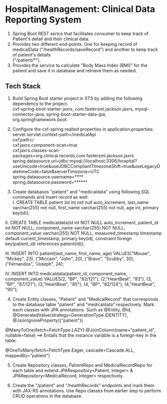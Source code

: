 # HospitalManagement: Clinical Data Reporting System

1. Spring Boot REST serice that facilitates consumer to keep track of Patient's detail and their clinical data.         
2. Provides two different end-points. One for keeping record of medicalData ("/healthRecords/saveRecord") and another to keep track of patient's details        
("/patient/*").     
3. Provides the service to calculate "Body Mass Index (BMI)" for the patient and save it in database and retrieve them as needed.                 


## Tech Stack

1. Build Spring Boot starter project in STS by adding the following dependency to the project.           
cxf-spring-boot-starter-jaxrs, com.fasterxml.jackson.jaxrs, mysql-connector-java, spring-boot-starter-data-jpa, org.springframework.boot.       

2. Configure the cxf-spring realted properties in application.properties:
server.servlet.context-path=/medicalApi                      
cxf.path=/                 
cxf.jaxrs.component-scan=true                
cxf.jaxrs.classes-scan-packages=org.clinical.records,com.fasterxml.jackson.jaxrs                 
spring.datasource.url=jdbc:mysql://localhost:3306/hospital?useUnicode=true&useJDBCCompliantTimezoneShift=true&useLegacyDatetimeCode=false&serverTimezone=UTC     
spring.datasource.username=****                
spring.datasource.password=******                    

3. Create databases "patient" and "medicaldata" using following SQL commands and insert record as well:         
I. CREATE TABLE patient (id int not null auto_increment, last_name varchar(255) not null, first_name varchar(255) not null, age int, primary key(id));
                    
II. CREATE TABLE medicaldata(id int NOT NULL auto_increment, patient_id int NOT NULL, component_name varchar(255) NOT NULL, component_value varchar(255) NOT NULL, measured_timestamp timestamp default current_timestamp, primary key(id), constraint foreign key(patient_id) references patient(id));           

III. INSERT INTO patient(last_name, first_name, age) VALUES("Mouse", "Mickey", 23), ("Miccain", "John", 20), ("Bravo", "Scubby", 30), ("Fernandos", "Joseph", 24);                   
        
IV. INSERT INTO medicaldata(patient_id, component_name, component_value) VALUES(2, "BP", "82/121"), (2,"HeartBeat", "83"), (3, "BP", "87/121"), (3,"HeartBeat", "85"), (4, "BP", "82/124"), (4,"HeartBeat", "90");                   

4. Create Entity classes, "Patient" and "MedicalRecord" that corresponds to the database table "patient" and "medicaldata" respectively. Mark.  
each classes with JPA annotations. Such as @Entity, @Id, @GeneratedValue(strategy=GenerationType.IDENTITY),         
@JsonIgnoreProperty({"patient"})           

@ManyToOne(fetch=FetchType.LAZY) 
@JoinColumn(name="patient_id", nullable=false) ==> Entails that the instance variable is a foreign-key in the table.      

@OneToMany(fetch=FetchType.Eager, cascade=Cascade.ALL, mappedBy="patient")           

5. Create Repository classes, PatientRepo and MedicalRecordRepo for each table and extend JPARespository<Patient, Integer> & 
JPARepository<MedicalRecord, Integer> respectively.

6. Create the "/patient" and "/healthRecords" endpoints and mark them with JAX-RS annotations. Use Repo classes from earlier step to perform CRUD operations 
in the database.       

